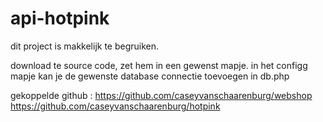 # api-hotpink



dit project is makkelijk te begruiken. 

download te source code, zet hem in een gewenst mapje. in het configg mapje kan je de gewenste database connectie toevoegen in db.php


gekoppelde github : 
https://github.com/caseyvanschaarenburg/webshop
https://github.com/caseyvanschaarenburg/hotpink
